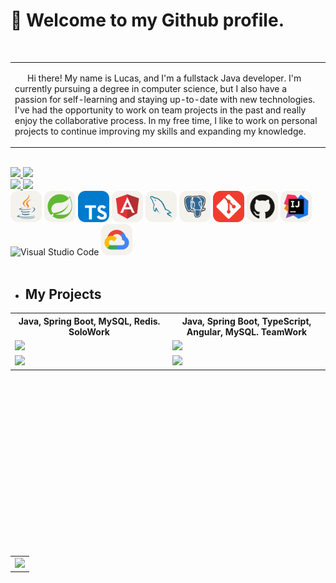 # 👋 Welcome to my Github profile.
<br>
<table>
  <tbody>
    <tr>
      <td align="left" width="60%">
         <p style="text-indent: 20px;">Hi there! My name is Lucas, and I'm a fullstack Java developer. I'm currently pursuing a degree in computer science, but I also have a passion for self-learning and staying up-to-date with new technologies. I've had the opportunity to work on team projects in the past and really enjoy the collaborative process. In my free time, I like to work on personal projects to continue improving my skills and expanding my knowledge.</p>
   </tr>
  </tbody>
</table>

<br>

<div>
<a href="https://github.com/luccasoliva">
<img height="180em" src="https://github-readme-stats.vercel.app/api/top-langs/?username=luccasoliva&layout=compact&theme=tokyonight&langs_count=5"/>
<img height="180em" src="https://github-readme-stats.vercel.app/api?username=luccasoliva&theme=tokyonight&show_icons=true"/>
</div>


<a href="mailto: lucas.oliveirab0531@gmail.com" target="_blank">
  <img src="https://img.shields.io/badge/-gmail-red?style=for-the-badge&logo=gmail&logoColor=white">
</a>
 <a href="https://www.linkedin.com/in/lucas-p-oliveira/" target="_blank">
  <img src="https://img.shields.io/badge/-linkedin-blue?style=for-the-badge&logo=linkedin&logoColor=white">
</a>
<br>

<div>
   <img height="50" src="https://raw.githubusercontent.com/tandpfun/skill-icons/d1c752b99bb25a0e5aa363bae1db2809173ee966/icons/Java-Light.svg" alt="Java" title="Java" />
 <img height="50" src="https://raw.githubusercontent.com/tandpfun/skill-icons/d1c752b99bb25a0e5aa363bae1db2809173ee966/icons/Spring-Light.svg" alt="Spring" title="Spring" />
   <img height="50" src="https://raw.githubusercontent.com/tandpfun/skill-icons/d1c752b99bb25a0e5aa363bae1db2809173ee966/icons/TypeScript.svg" alt="TypeScript" title="TypeScript" />
 <img height="50" src="https://raw.githubusercontent.com/tandpfun/skill-icons/d1c752b99bb25a0e5aa363bae1db2809173ee966/icons/Angular-Light.svg" alt="Angular" title="Angular" />
  <img height="50" src="https://raw.githubusercontent.com/tandpfun/skill-icons/d1c752b99bb25a0e5aa363bae1db2809173ee966/icons/MySQL-Light.svg" alt="MySQL" title="MySQL" />
  <img height="50" src="https://raw.githubusercontent.com/tandpfun/skill-icons/d1c752b99bb25a0e5aa363bae1db2809173ee966/icons/PostgreSQL-Light.svg" alt="Postgresql" title="Postgresql" />
 <img height="50" src="https://raw.githubusercontent.com/tandpfun/skill-icons/d1c752b99bb25a0e5aa363bae1db2809173ee966/icons/Git.svg" alt="Git" title="Git" />
 <img height="50" src="https://raw.githubusercontent.com/tandpfun/skill-icons/d1c752b99bb25a0e5aa363bae1db2809173ee966/icons/Github-Light.svg" alt="GitHub" title="GitHub" />
 <img height="50" src="https://raw.githubusercontent.com/tandpfun/skill-icons/d1c752b99bb25a0e5aa363bae1db2809173ee966/icons/Idea-Light.svg" alt="Intellij" title="Intellij" />
 <img height="50" src="https://user-images.githubusercontent.com/25181517/192108891-d86b6220-e232-423a-bf5f-90903e6887c3.png" alt="Visual Studio Code" title="Visual Studio Code" />
<img height="50" src="https://raw.githubusercontent.com/tandpfun/skill-icons/d1c752b99bb25a0e5aa363bae1db2809173ee966/icons/GCP-Light.svg" alt="GCP" title="GCP" />

</div>
<br>


- ## **My Projects**

<table height="310px">
  <tbody>
    <tr>
      <th align="center" width="50%"> Java, Spring Boot, MySQL, Redis. SoloWork </th>
      <th align="center"width="50%"> Java, Spring Boot, TypeScript, Angular, MySQL. TeamWork</th>
    </tr>
    <tr>
      <td>
         <a href="https://github.com/luccasoliva/business-partner-front"><img src="https://github-readme-stats.vercel.app/api/pin/?username=luccasoliva&repo=business-partner-front&theme=github_dark"></a>
      </td>
      <td>
         <a href="https://github.com/luccasoliva/e-commerce-front-main"><img src="https://github-readme-stats.vercel.app/api/pin/?username=luccasoliva&repo=e-commerce-front-main&theme=github_dark"></a>
      </td>
   </tr>
   <tr>
      <td>
           <a href="https://github.com/luccasoliva/business-partner-back"><img src="https://github-readme-stats.vercel.app/api/pin/?username=luccasoliva&repo=business-partner-back&theme=github_dark"></a>
      </td>
      <td>
         <a href="https://github.com/luccasoliva/Ecommerce-Imobiliaria"><img src="https://github-readme-stats.vercel.app/api/pin/?username=luccasoliva&repo=Ecommerce-Imobiliaria&theme=github_dark"></a>
      </td>
    </tr>
  </tbody>
</table>

<br>


  <br>

  
<br>
<div>
  <table align="center">
  <tbody>
    <tr>
      <td>
         <img src="https://raw.githubusercontent.com/BrunnerLivio/brunnerlivio/28da8fc8ac65a9e5f7179dbbd67e6cdbfdf2bb76/images/marquee.svg"/>
      </td>
   </tr>
    
  </tbody>
</table>
<div>

<br>
<br>
